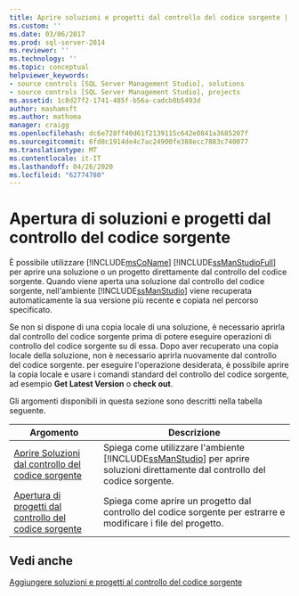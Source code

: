 ```yaml
---
title: Aprire soluzioni e progetti dal controllo del codice sorgente | Microsoft Docs
ms.custom: ''
ms.date: 03/06/2017
ms.prod: sql-server-2014
ms.reviewer: ''
ms.technology: ''
ms.topic: conceptual
helpviewer_keywords:
- source controls [SQL Server Management Studio], solutions
- source controls [SQL Server Management Studio], projects
ms.assetid: 1c8d27f2-1741-485f-b56a-cadcb8b5493d
author: mashamsft
ms.author: mathoma
manager: craigg
ms.openlocfilehash: dc6e728ff40d61f2139115c642e0841a3685207f
ms.sourcegitcommit: 6fd8c1914de4c7ac24900fe388ecc7883c740077
ms.translationtype: MT
ms.contentlocale: it-IT
ms.lasthandoff: 04/26/2020
ms.locfileid: "62774780"
---
```

# <a name="open-solutions-and-projects-from-source-control"></a>Apertura di soluzioni e progetti dal controllo del codice sorgente
  È possibile utilizzare [!INCLUDE[msCoName](../includes/msconame-md.md)] [!INCLUDE[ssManStudioFull](../includes/ssmanstudiofull-md.md)] per aprire una soluzione o un progetto direttamente dal controllo del codice sorgente. Quando viene aperta una soluzione dal controllo del codice sorgente, nell'ambiente [!INCLUDE[ssManStudio](../includes/ssmanstudio-md.md)] viene recuperata automaticamente la sua versione più recente e copiata nel percorso specificato.  
  
 Se non si dispone di una copia locale di una soluzione, è necessario aprirla dal controllo del codice sorgente prima di potere eseguire operazioni di controllo del codice sorgente su di essa. Dopo aver recuperato una copia locale della soluzione, non è necessario aprirla nuovamente dal controllo del codice sorgente. per eseguire l'operazione desiderata, è possibile aprire la copia locale e usare i comandi standard del controllo del codice sorgente, ad esempio **Get Latest Version** o **check out**.  
  
 Gli argomenti disponibili in questa sezione sono descritti nella tabella seguente.  
  
|Argomento|Descrizione|  
|-----------|-----------------|  
|[Aprire Soluzioni dal controllo del codice sorgente](../../2014/database-engine/open-solutions-from-source-control.md)|Spiega come utilizzare l'ambiente [!INCLUDE[ssManStudio](../includes/ssmanstudio-md.md)] per aprire soluzioni direttamente dal controllo del codice sorgente.|  
|[Apertura di progetti dal controllo del codice sorgente](../../2014/database-engine/open-projects-from-source-control.md)|Spiega come aprire un progetto dal controllo del codice sorgente per estrarre e modificare i file del progetto.|  
  
## <a name="see-also"></a>Vedi anche  
 [Aggiungere soluzioni e progetti al controllo del codice sorgente](../../2014/database-engine/add-solutions-and-projects-to-source-control.md)  
  
  
